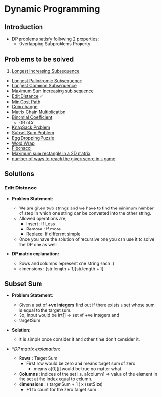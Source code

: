 # Dynamic Programming


## Introduction
- DP problems satisfy following 2 properties;
  - Overlapping Subproblems Property

## Problems to be solved

1. [Longest Increasing Subsequence](http://www.geeksforgeeks.org/longest-increasing-subsequence/)
- [Longest Palindromic Subsequence](http://www.geeksforgeeks.org/dynamic-programming-set-12-longest-palindromic-subsequence/)
- [Longest Common Subsequence](http://www.geeksforgeeks.org/longest-common-subsequence/)
- [Maximum Sum Increasing sub sequence](http://www.geeksforgeeks.org/dynamic-programming-set-14-maximum-sum-increasing-subsequence/)
- [Edit Distance](http://www.geeksforgeeks.org/dynamic-programming-set-5-edit-distance/) :white_check_mark:
- [Min Cost Path](http://www.geeksforgeeks.org/dynamic-programming-set-6-min-cost-path/)
- [Coin change](http://www.geeksforgeeks.org/dynamic-programming-set-7-coin-change/)
- [Matrix Chain Multiplication](http://www.geeksforgeeks.org/dynamic-programming-set-8-matrix-chain-multiplication/)
- [Binomial Coefficient](http://www.geeksforgeeks.org/dynamic-programming-set-9-binomial-coefficient/)
  - OR nCr
- [KnapSack Problem](http://www.geeksforgeeks.org/knapsack-problem/)
- [Subset Sum Problem](http://www.geeksforgeeks.org/dynamic-programming-subset-sum-problem/)
- [Egg Dropping Puzzle](http://www.geeksforgeeks.org/dynamic-programming-set-11-egg-dropping-puzzle/)
- [Word Wrap](http://www.geeksforgeeks.org/dynamic-programming-set-18-word-wrap/)
- [Fibonacci](http://www.geeksforgeeks.org/program-for-nth-fibonacci-number/)
- [Maximum sum rectangle in a 2D matrix](http://www.geeksforgeeks.org/dynamic-programming-set-27-max-sum-rectangle-in-a-2d-matrix/)
- [number of ways to reach the given score in a game](http://www.geeksforgeeks.org/count-number-ways-reach-given-score-game/)



## Solutions

### Edit Distance
- **Problem Statement**:
  - We are given two strings and we have to find the minimum number of step in which one string can be converted into the other string.
  - Allowed operations are;
    - Insert : If Less
    - Remove : If more
    - Replace: If different simple
  - Once you have the solution of recursive one you can use it to solve the DP one as well

- **DP matrix explanation:**
  - Rows and columns represent one string each :)
  - dimensions : [str.length + 1][str.length + 1]

## Subset Sum
- **Problem Statement**:
  - Given a set of **+ve integers** find out if there exists a set whose sum is equal to the target sum.
  - So, input would be int[] -> set of +ve integers and
  - targetSum
- **Solution**:
  - It is simple once consider it and other time don't consider it.

- **DP matrix explanation*:
  - **Rows** : Target Sum
    - First row would be zero and means target sum of zero
      - means a[0][j] would be true no matter what
  - **Columns** : indices of the set i.e. a[column] => value of the element in the set at the index equal to column.
  - **dimensions** : ( targetSum + 1 ) x (setSize)
    - +1 to count for the zero target sum
